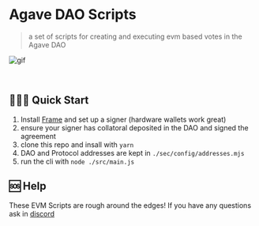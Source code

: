# Agave DAO Scripts

> a set of scripts for creating and executing evm based votes in the Agave DAO

![gif](./doc/agave-cli.gif)

<br/>

## 🏃🏾‍♂️ Quick Start

1. Install [Frame](https://frame.sh) and set up a signer (hardware wallets work great)
2. ensure your signer has collatoral deposited in the DAO and signed the agreement
3. clone this repo and insall with `yarn`
4. DAO and Protocol addresses are kept in `./sec/config/addresses.mjs` 
5. run the cli with `node ./src/main.js` 

## 🆘 Help
These EVM Scripts are rough around the edges! If you have any questions ask in [discord](https://discord.gg/)